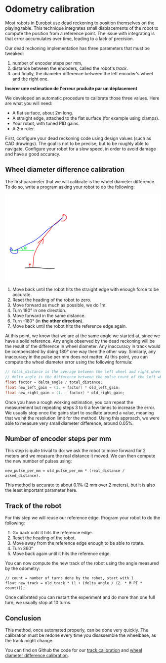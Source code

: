 # Odometry calibration

Most robots in Eurobot use dead reckoning to position themselves on the playing table.
This technique integrates small displacements of the robot to compute the position from a reference point.
The issue with integrating is that error accumulates over time, leading to a lack of precision.

Our dead reckoning implementation has three parameters that must be tweaked:

1. number of encoder steps per mm,
2. distance between the encoders, called the robot's *track*.
3. and finally, the diameter difference between the left encoder's wheel and the right one.

**Insérer une estimation de l'erreur produite par un déplacement**

We developed an automatic procedure to calibrate those three values.
Here are what you will need:

* A flat surface, about 2m long.
* A straight edge, attached to the flat surface (for example using clamps).
* Your robot, with tuned PID gains.
* A 2m ruler.

First, configure your dead reckoning code using design values (such as CAD drawings).
The goal is not to be precise, but to be roughly able to navigate.
Configure your robot for a slow speed, in order to avoid damage and have a good accuracy.

## Wheel diameter difference calibration

The first parameter that we will calibrate is the wheel diameter difference.
To do so, write a program asking your robot to do the following:

![Trajectory for wheel diameter difference calculation](odometry-wheel-difference-trajectory.png)

1. Move back until the robot hits the straight edge with enough force to be accurate.
2. Reset the heading of the robot to zero.
3. Move forward as much as possible, we do 1m.
4. Turn 180° in one direction.
5. Move forward in the same distance.
6. Turn -180° (in **the other direction**).
7. Move back until the robot hits the reference edge again.

At this point, we know that we are at the same angle we started at, since we have a solid reference.
Any angle observed by the dead reckoning will be the result of the difference in wheel diameter.
Any inaccuracy in track would be compensated by doing 180° one way then the other way.
Similarly, any inaccuracy in the pulse per mm does not matter.
At this point, you can compute the wheel diameter error using the following formula:

```cpp
// total_distance is the average between the left wheel and right wheel distance (0.5 * (left_pulse * left_gain + right_pulse * right_gain)).
// delta_angle is the difference between the pulse count of the left wheel and the right wheel, also taking wheel gain into account.
float factor = delta_angle / total_distance;
float new_left_gain = (1. + factor) * old_left_gain;
float new_right_gain = (1. - factor) * old_right_gain;
```

Once you have a rough working estimation, you can repeat the measurement but repeating steps 3 to 6 a few times to increase the error.
We usually stop once the gains start to oscillate around a value, meaning that we hit the resolution limit for the method.
Using this approach, we were able to measure very small diameter difference, around 0.05%.

## Number of encoder steps per mm

This step is quite trivial to do: we ask the robot to move forward for 2 meters and we measure the real distance it moved.
We can then compute the new number of pulses using:

```
new_pulse_per_mm = old_pulse_per_mm * (real_distance / asked_distance).
```

This method is accurate to about 0.1% (2 mm over 2 meters), but it is also the least important parameter here.

## Track of the robot

For this step we will reuse our reference edge.
Program your robot to do the following:

1. Go back until it hits the reference edge.
2. Reset the heading of the robot.
3. Move away from the reference edge enough to be able to rotate.
4. Turn 360°
5. Move back again until it hits the reference edge.

You can now compute the new track of the robot using the angle measured by the odometry:

```
// count = number of turns done by the robot, start with 1
float new_track = old_track * (1 + (delta_angle / (2. * M_PI * count)));
```

Once calibrated you can restart the experiment and do more than one full turn, we usually stop at 10 turns.

## Conclusion

This method, once automated properly, can be done very quickly.
The calibration must be redone every time you disassemble the wheelbase, as the track might change.

You can find on Github the code for our [track calibration](https://github.com/cvra/robot-software/blob/7e81ac9ca49aa92bd2dd3b5b4d32021eec529c44/master-firmware/src/commands.cpp#L724-L777)
and [wheel diameter difference calibration](https://github.com/cvra/robot-software/blob/7e81ac9ca49aa92bd2dd3b5b4d32021eec529c44/master-firmware/src/commands.cpp#L653-L721).

